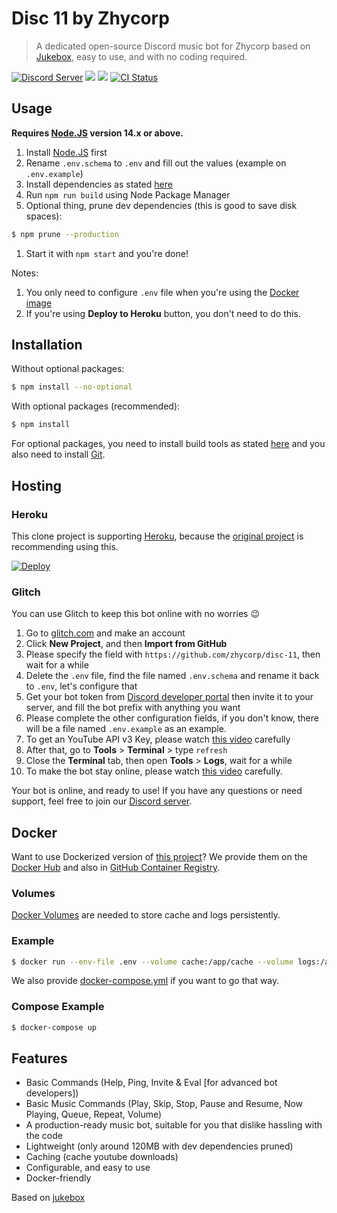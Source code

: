 # Disc 11 by Zhycorp
> A dedicated open-source Discord music bot for Zhycorp based on [Jukebox](https://github.com/Hazmi35/jukebox), easy to use, and with no coding required.

<a href="https://zhycorp.net/discord"><img src="https://img.shields.io/discord/332877090003091456?color=7289DA&logo=discord&logoColor=white" alt="Discord Server" /></a>
<a href="https://discord.com/oauth2/authorize?client_id=690736793682968576&permissions=53857345&scope=bot"><img src="https://img.shields.io/static/v1?label=Invite%20Me&message=Disc%2011%230606&plastic&color=7289DA&logo=discord"></a>
<img src="https://badgen.net/badge/icon/typescript?icon=typescript&label">
<a href="https://github.com/zhycorp/disc-11/actions?query=workflow%3A%22Lint+code+%26+compile+test%22"><img src="https://github.com/zhycorp/disc-11/workflows/Lint%20code%20&%20compile%20test/badge.svg" alt="CI Status" /></a>

## Usage

**Requires [Node.JS](https://nodejs.org) version 14.x or above.**

1. Install [Node.JS](https://nodejs.org) first
2. Rename `.env.schema` to `.env` and fill out the values (example on `.env.example`)
3. Install dependencies as stated [here](https://github.com/zhycorp/disc-11#installation)
4. Run `npm run build` using Node Package Manager
5. Optional thing, prune dev dependencies (this is good to save disk spaces):
```sh
$ npm prune --production
```
1. Start it with `npm start` and you're done!

Notes: 
1. You only need to configure `.env` file when you're using the [Docker image](https://github.com/zhycorp/disc-11#Docker)
2. If you're using **Deploy to Heroku** button, you don't need to do this.

## Installation

Without optional packages:
```sh
$ npm install --no-optional
```

With optional packages (recommended):
```sh
$ npm install
```
For optional packages, you need to install build tools as stated [here](https://github.com/nodejs/node-gyp#installation) and you also need to install [Git](https://git-scm.com/).

## Hosting

### Heroku
This clone project is supporting [Heroku](https://heroku.com), because the [original project](https://github.com/Hazmi35/jukebox) is recommending using this.

<a href="https://heroku.com/deploy"><img src="https://www.herokucdn.com/deploy/button.svg" alt="Deploy"></a>

### Glitch
You can use Glitch to keep this bot online with no worries 😉

1. Go to [glitch.com](https://glitch.com) and make an account
2. Click **New Project**, and then **Import from GitHub**
3. Please specify the field with `https://github.com/zhycorp/disc-11`, then wait for a while
4. Delete the `.env` file, find the file named `.env.schema` and rename it back to `.env`, let's configure that
5. Get your bot token from [Discord developer portal](https://discord.com/developers/applications) then invite it to your server, and fill the bot prefix with anything you want
6. Please complete the other configuration fields, if you don't know, there will be a file named `.env.example` as an example.
7. To get an YouTube API v3 Key, please watch [this video](https://youtu.be/K2nqthN1xKQ?t=203) carefully
8. After that, go to **Tools** > **Terminal** > type `refresh`
9. Close the **Terminal** tab, then open **Tools** > **Logs**, wait for a while
10. To make the bot stay online, please watch [this video](https://youtu.be/K2nqthN1xKQ?t=551) carefully.

Your bot is online, and ready to use!
If you have any questions or need support, feel free to join our [Discord server](https://zhycorp.net/discord).

## Docker
Want to use Dockerized version of [this project](https://github.com/Hazmi35/jukebox)? We provide them on the [Docker Hub](https://hub.docker.com/r/hazmi35/jukebox) and also in [GitHub Container Registry](https://github.com/users/Hazmi35/packages/container/package/jukebox).

### Volumes
[Docker Volumes](https://docs.docker.com/storage/volumes/) are needed to store cache and logs persistently.

### Example
```sh
$ docker run --env-file .env --volume cache:/app/cache --volume logs:/app/logs --restart unless-stopped hazmi35/jukebox
```
We also provide [docker-compose.yml](docker-compose.yml) if you want to go that way.

### Compose Example
```sh
$ docker-compose up
```

## Features
- Basic Commands (Help, Ping, Invite & Eval [for advanced bot developers])
- Basic Music Commands (Play, Skip, Stop, Pause and Resume, Now Playing, Queue, Repeat, Volume)
- A production-ready music bot, suitable for you that dislike hassling with the code
- Lightweight (only around 120MB with dev dependencies pruned)
- Caching (cache youtube downloads)
- Configurable, and easy to use
- Docker-friendly

Based on [jukebox](https://github.com/Hazmi35/jukebox)
